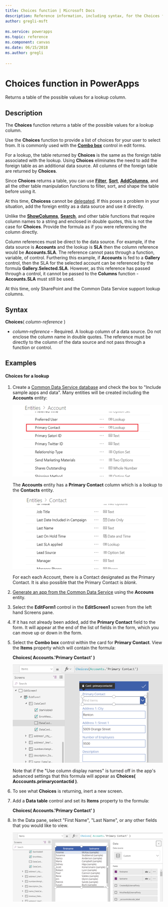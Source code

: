 ```yaml
---
title: Choices function | Microsoft Docs
description: Reference information, including syntax, for the Choices function in PowerApps
author: gregli-msft

ms.service: powerapps
ms.topic: reference
ms.component: canvas
ms.date: 06/15/2018
ms.author: gregli

---
```

# Choices function in PowerApps
Returns a table of the possible values for a lookup column.

## Description
The **Choices** function returns a table of the possible values for a lookup column.  

Use the **Choices** function to provide a list of choices for your user to select from.  It is commonly used with the [**Combo box**](../controls/control-combo-box.md) control in edit forms.

For a lookup, the table returned by **Choices** is the same as the foreign table associated with the lookup.  Using **Choices** eliminates the need to add the foreign table as an additional data source.  All columns of the foreign table are returned by **Choices**.

Since **Choices** returns a table, you can use [**Filter**](function-filter-lookup.md), [**Sort**](function-sort.md), [**AddColumns**](function-table-shaping.md), and all the other table manipulation functions to filter, sort, and shape the table before using it. 

At this time, **Choicess** cannot be [delegated](../delegation-overview.md). If this poses a problem in your situation, add the foreign entity as a data source and use it directly.  

Unlike the [**ShowColumns**](function-table-shaping.md), [**Search**](function-filter-lookup.md), and other table functions that require column names to a string and enclosed in double quotes, this is not the case for **Choices**.  Provide the formula as if you were referencing the column directly.

Column references must be direct to the data source.  For example, if the data source is **Accounts** and the lookup is **SLA** then the column reference would be **Accounts.SLA**. The reference cannot pass through a function, variable, of control.  Furthering this example, if **Accounts** is fed to a **Gallery** control, then the SLA for the selected account can be referenced by the formula **Gallery.Selected.SLA**.  However, as this reference has passed through a control, it cannot be passed to the **Columns** function - **Accounts.SLA** must still be used.  

At this time, only SharePoint and the Common Data Service support lookup columns.

## Syntax
**Choices**( *column-reference* )

* *column-reference* – Required.  A lookup column of a data source.  Do not enclose the column name in double quotes.  The reference must be directly to the column of the data source and not pass through a function or control.

## Examples

#### Choices for a lookup

1. Create a [Common Data Service database](../../../administrator/create-database.md) and check the box to "Include sample apps and data".  Many entities will be created including the **Accounts** entity:

	![A partial list of the fields from the Account entity in the Commmon Data Service, highlighting that "Primay Contact" is a lookup field](media/function-choices/entity-account.png)

	The **Accounts** entity has a **Primary Contact** column which is a lookup to the **Contacts** entity.  

	![A partial list of the fields from the Contact entity in the Commmon Data Service](media/function-choices/entity-contact.png)

	For each each Account, there is a Contact designated as the Primary Contact.  It is also possible that the Primary Contact is *blank*.
 
2. [Generate an app from the Common Data Service](../data-platform-create-app.md) using the **Accouns** entity.

3. Select the **EditForm1** control in the **EditScreen1** screen from the left hand Screens pane.

8. If it has not already been added, add the **Primary Contact** field to the form.  It will appear at the end of the list of fields in the form, which you can move up or down in the form.

9. Select the **Combo box** control within the card for **Primary Contact**.  View the **Items** property which will contain the formula:

	**Choices( Accounts.'Primary Contact' )**

	![A canvas screen with a form control.  The combo box control within the Primary Contact data card is selected showing the Items property with the formula Choices( Accounts.'Primary Contact' )](media/function-choices/accounts-primary-contact.png)

	Note that if the "Use column display names" is turned off in the app's advanced settings that this formula will appear as **Choices( Acccounts.primarycontactid )**.

10. To see what **Choices** is returning, inert a new screen.

11. Add a **Data table** control and set its **Items** property to the formula:

	**Choices( Accounts.'Primary Contact' )**

11. In the Data pane, select "First Name", "Last Name", or any other fields that you would like to view.

	![A canvas screen with a data table control.  The items property is set to the formula Choices( Accounts.'Primary Contact' ) and the table is displaying the firstname and lastname columns for the first set of records from the Contacts entity](media/function-choices/full-accounts-pc.png) 



  

